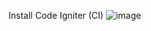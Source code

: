 Install Code Igniter (CI)
![image](https://github.com/user-attachments/assets/f9e8be13-dade-4c17-a69b-b641d887381d)
